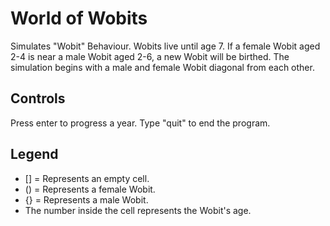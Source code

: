 # World of Wobits
Simulates "Wobit" Behaviour. Wobits live until age 7. If a female Wobit aged 2-4 is near a male Wobit aged 2-6, a new Wobit will be birthed. The simulation begins with a male and female Wobit diagonal from each other.

## Controls
Press enter to progress a year. Type "quit" to end the program.

## Legend
- [] = Represents an empty cell.
- () = Represents a female Wobit.
- {} = Represents a male Wobit.
- The number inside the cell represents the Wobit's age.
